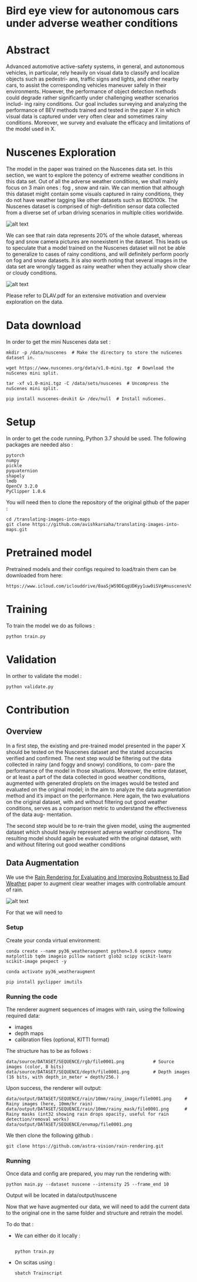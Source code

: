 # Bird eye view for autonomous cars under adverse weather conditions

# Abstract 
Advanced automotive active-safety systems, in general, and autonomous vehicles, in
particular, rely heavily on visual data to classify and localize objects such as pedestri-
ans, traffic signs and lights, and other nearby cars, to assist the corresponding vehicles
maneuver safely in their environments. However, the performance of object detection
methods could degrade rather significantly under challenging weather scenarios includ-
ing rainy conditions. Our goal includes surveying and analyzing the performance of
BEV methods trained and tested in the paper X in which visual data is captured under
very often clear and sometimes rainy conditions. Moreover, we survey and evaluate
the efficacy and limitations of the model used in X.

# Nuscenes Exploration
The model in the paper was trained on the Nuscenes data set. In this section, we want to
explore the potency of extreme weather conditions in this data set. Out of all the adverse
weather conditions, we shall mainly focus on 3 main ones : fog , snow and rain. We can
mention that although this dataset might contain some visuals captured in rainy conditions,
they do not have weather tagging like other datasets such as BDD100k. The Nuscenes
dataset is comprised of high-definition sensor data collected from a diverse set of urban
driving scenarios in multiple cities worldwide. 

![alt text](https://github.com/SimoKerraz/BEV_bad_weather_gr59/blob/main/afterRain.png)

We can see that rain data represents 20% of the whole dataset, whereas fog and snow
camera pictures are nonexistent in the dataset. This leads us to speculate that a model
trained on the Nuscenes dataset will not be able to generalize to cases of rainy conditions,
and will definitely perform poorly on fog and snow datasets. It is also worth noting that
several images in the data set are wrongly tagged as rainy weather when they actually show
clear or cloudy conditions.
 
![alt text](https://github.com/SimoKerraz/BEV_bad_weather_gr59/blob/main/Rplot.jpeg)


Please refer to DLAV.pdf for an extensive motivation and overview exploration on the data. 

# Data download
In order to get the mini Nuscenes data set : 
```
mkdir -p /data/nuscenes  # Make the directory to store the nuScenes dataset in.

wget https://www.nuscenes.org/data/v1.0-mini.tgz  # Download the nuScenes mini split.

tar -xf v1.0-mini.tgz -C /data/sets/nuscenes  # Uncompress the nuScenes mini split.

pip install nuscenes-devkit &> /dev/null  # Install nuScenes.

```
 

# Setup 
In order to get the code running, Python 3.7 should be used. The following packages are needed also : 

```
pytorch
numpy
pickle
pyquaternion
shapely
lmdb
OpenCV 3.2.0
PyClipper 1.0.6
```

You will need then to clone the repository of the original github of the paper : 


```
cd /translating-images-into-maps 
git clone https://github.com/avishkarsaha/translating-images-into-maps.git

```




# Pretrained model

Pretrained models and their configs required to load/train them can be downloaded from here:
```
https://www.icloud.com/iclouddrive/0aaSjW59DEqgUDKyy1uw0iSVg#nuscenes%5Fdata

```
# Training 
 
To train the model we do as follows : 
```
python train.py

```
# Validation 

In orther to validate the model : 
```
python validate.py

```


# Contribution 
## Overview 

In a first step, the existing and pre-trained model presented in the paper X should be tested
on the Nuscenes dataset and the stated accuracies verified and confirmed. The next step
would be filtering out the data collected in rainy (and foggy and snowy) conditions, to com-
pare the performance of the model in those situations. Moreover, the entire dataset, or at
least a part of the data collected in good weather conditions, augmented with generated
droplets on the images would be tested and evaluated on the original model; in the aim to
analyze the data augmentation method and it’s impact on the performance. Here again,
the two evaluations on the original dataset, with and without filtering out good weather
conditions, serves as a comparison metric to understand the effectiveness of the data aug-
mentation.

The second step would be to re-train the given model, using the augmented dataset which
should heavily represent adverse weather conditions. The resulting model should again be
evaluated with the original dataset, with and without filtering out good weather conditions

## Data Augmentation

We use the [Rain Rendering for Evaluating and Improving Robustness to Bad Weather](https://arxiv.org/abs/2009.03683) paper to augment clear weather images with controllable amount of rain. 

![alt text](https://github.com/SimoKerraz/BEV_bad_weather_gr59/blob/main/Rendering.png)

For that we will need to 

 ### Setup
Create your conda virtual environment:

```
conda create --name py36_weatheraugment python=3.6 opencv numpy matplotlib tqdm imageio pillow natsort glob2 scipy scikit-learn scikit-image pexpect -y

conda activate py36_weatheraugment

pip install pyclipper imutils

```

### Running the code
The renderer augment sequences of images with rain, using the following required data:

* images
* depth maps
* calibration files (optional, KITTI format)
 
The structure has to be as follows : 
```
data/source/DATASET/SEQUENCE/rgb/file0001.png           # Source images (color, 8 bits)
data/source/DATASET/SEQUENCE/depth/file0001.png         # Depth images (16 bits, with depth_in_meter = depth/256.)
```

Upon success, the renderer will output:
```
data/output/DATASET/SEQUENCE/rain/10mm/rainy_image/file0001.png     # Rainy images (here, 10mm/hr rain)
data/output/DATASET/SEQUENCE/rain/10mm/rainy_mask/file0001.png      # Rainy masks (int32 showing rain drops opacity, useful for rain detection/removal works) 
data/output/DATASET/SEQUENCE/envmap/file0001.png       

```

We then clone the following github : 

```
git clone https://github.com/astra-vision/rain-rendering.git
```

### Running

Once data and config are prepared, you may run the rendering with:

```
python main.py --dataset nuscene --intensity 25 --frame_end 10 

```

Output will be located in data/output/nuscene

Now that we have augmented our data, we will need to add the current data to the original one in the same folder and structure and retrain the model. 

To do that : 

 * We can either do it locally : 
    ```
 
    python train.py 
    
    ```
 * On scitas using : 
    ```
    sbatch Trainscript
 
    ```
    





